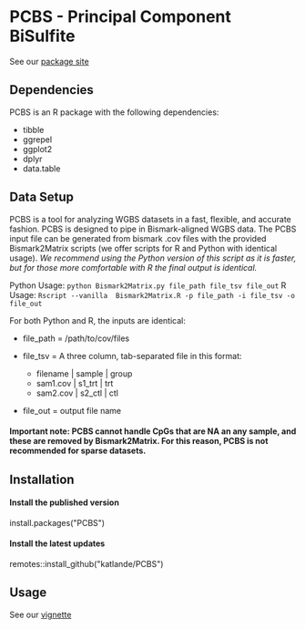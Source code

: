 # PCBS - Principal Component BiSulfite
See our [package site](https://katlande.github.io/PCBS/index.html) 

## Dependencies
PCBS is an R package with the following dependencies:
* tibble
* ggrepel
* ggplot2
* dplyr
* data.table

## Data Setup
PCBS is a tool for analyzing WGBS datasets in a fast, flexible, and accurate fashion. PCBS is designed to pipe in Bismark-aligned WGBS data. The PCBS input file can be generated from bismark .cov files with the provided Bismark2Matrix scripts (we offer scripts for R and Python with identical usage). *We recommend using the Python version of this script as it is faster, but for those more comfortable with R the final output is identical.*

Python Usage: `python Bismark2Matrix.py file_path file_tsv file_out`
R Usage: `Rscript --vanilla  Bismark2Matrix.R -p file_path -i file_tsv -o file_out`

For both Python and R, the inputs are identical:
* file_path = /path/to/cov/files
* file_tsv = A three column, tab-separated file in this format:
  * filename | sample | group
  * sam1.cov | s1_trt | trt
  * sam2.cov | s2_ctl | ctl

* file_out = output file name

#### Important note: PCBS cannot handle CpGs that are NA an any sample, and these are removed by Bismark2Matrix. For this reason, PCBS is not recommended for sparse datasets. 


## Installation

#### Install the published version
install.packages("PCBS")

#### Install the latest updates
remotes::install_github("katlande/PCBS")

## Usage
See our [vignette](https://katlande.github.io/PCBS/articles/Differential_Methylation.html)


